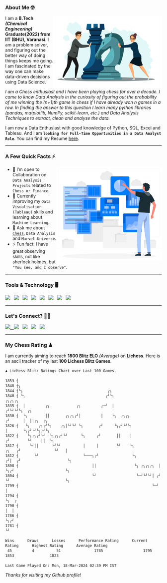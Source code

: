 ### About Me 🤓
<img align="right" alt="Coding" width="350" src="https://github.com/Laxman-Lakhan/Laxman-Lakhan/blob/master/Assets/Chess_Vector.jpg">   

I am a **B.Tech** _**(Chemical Engineering)**_ **Graduate(2022) from IIT (BHU), Varanasi**. I am a problem solver, and figuring out the better way of doing things keeps me going. I am fascinated by the way one can make data-driven decisions using Data Science. 

_I am a Chess enthusiast and I have been playing chess for over a decade. I came to know Data Analysis in the curiosity of figuring out the probability of me winning the (n+1)th game in chess if I have already won n games in a row. In finding the answer to this question I learn many python libraries (pandas, matplotlib, NumPy, scikit-learn, etc.) and Data Analysis Techniques to extract, clean and analyse the data._

I am now a Data Enthusiast with good knowledge of Python, SQL, Excel and Tableau. And I am **`looking for Full-Time Opportunities in a Data Analyst Role`**. You can find my Resume
 [here](https://drive.google.com/file/d/1UIOoogRLj5eGQFQBkuvMmTISZVdl2Ok7/view?usp=sharing).


---

### A Few Quick Facts ⚡️
<img align="right" alt="Coding" width="340" src="https://github.com/Laxman-Lakhan/Laxman-Lakhan/blob/master/Assets/Data_Vector.jpg">   

- 🤝 I’m open to Collaboration on `Data Analysis Projects` related to `Chess or Finance`.
- 📖 Currently improving my `Data Visualisation (Tableau)` skills and learning about `Machine Learning`.
- 💬 Ask me about [`Chess`](https://lichess.org/@/YourKingIsInDanger), `Data Analysis` and `Marvel Universe`.
- ⚡️ Fun fact: I have great observing skills, not like sherlock holmes, but `"You see, and I observe"`.

---
### Tools & Technology 🖥

<img src="https://img.shields.io/badge/Python-white?logo=Python&logoColor=ColorName&style=ShieldStyle" /> &nbsp;
<img src="https://img.shields.io/badge/MySQL-white?logo=MySQL&logoColor=ColorName&style=ShieldStyle" /> &nbsp;
<img src="https://img.shields.io/badge/Tableau-white?logo=Tableau&logoColor=ColorName&style=ShieldStyle" /> &nbsp;
<img src="https://img.shields.io/badge/Excel-white?logo=Microsoft+Excel&logoColor=196F3D&style=ShieldStyle" /> &nbsp;
<img src="https://img.shields.io/badge/Jupyter-white?logo=Jupyter&logoColor=ColorName&style=ShieldStyle" /> &nbsp;
<img src="https://img.shields.io/badge/pandas-white?logo=Pandas&logoColor=000080&style=ShieldStyle" /> &nbsp;
<img src="https://img.shields.io/badge/numpy-white?logo=Numpy&logoColor=85C1E9&style=ShieldStyle" /> &nbsp;
<img src="https://img.shields.io/badge/scikit learn-white?logo=Scikit+Learn&logoColor=ColorName&style=ShieldStyle" /> &nbsp;



---

### Let's Connect? 🫳🏻

<a href="mailto:laxmansingh.lakhan@gmail.com"> <img src="https://img.icons8.com/fluent/48/000000/gmail.png" width="3.5%"/> &nbsp;
[<img src="https://img.icons8.com/color/48/000000/linkedin.png" width="3.5%"/>](https://www.linkedin.com/in/laxman-lakhan/)  &nbsp;
[<img src="https://img.icons8.com/fluent/48/000000/facebook-new.png" width="3.5%"/>](https://www.facebook.com/s.laxmanlakhan/)  &nbsp;
[<img src="https://img.icons8.com/fluent/48/000000/instagram-new.png" width="3.5%"/>](https://www.instagram.com/laxman.lakhan/)  &nbsp;
[<img src="https://img.icons8.com/color/48/000000/twitter.png" width="3.5%"/>](https://twitter.com/laxman__lakhan)  &nbsp;

 ---
  
### My Chess Rating ♟
  
I am currently aiming to reach **1800 Blitz ELO** *(Average)* on **Lichess**. Here is an ascii tracker of my last **100 Lichess Blitz Games**.

  ```
  ♟︎ 𝙻𝚒𝚌𝚑𝚎𝚜𝚜 𝙱𝚕𝚒𝚝𝚣 𝚁𝚊𝚝𝚒𝚗𝚐𝚜 𝙲𝚑𝚊𝚛𝚝 𝚘𝚟𝚎𝚛 𝙻𝚊𝚜𝚝 𝟷00 𝙶𝚊𝚖𝚎𝚜.
  
1853 ┤
1848 ┼╮
1844 ┤╰╮                                      ╭╮
1840 ┤ ╰╮                                    ╭╯╰╮                              ╭╮╭╮╭╮
1835 ┤  │         ╭╮            ╭╮         ╭─╯  │                             ╭╯╰╯╰╯╰╮  ╭╮
1830 ┤  ╰╮        ││       ╭╮╭╮╭╯│         │    ╰╮  ╭╮╭╮                     ╭╯      │  ││╭╮  ╭╮
1826 ┤   ╰╮    ╭╮╭╯╰╮    ╭╮│╰╯╰╯ ╰╮       ╭╯     ╰╮╭╯╰╯╰╮                    │       ╰╮╭╯╰╯╰╮╭╯╰╮
1822 ┤    ╰╮╭╮╭╯╰╯  ╰╮╭╮╭╯╰╯      ╰╮     ╭╯       ││    │                   ╭╯        ╰╯    ││  ╰╮
1817 ┤     ╰╯││      ╰╯╰╯          │     │        ╰╯    ╰╮            ╭╮   ╭╯               ╰╯   │
1812 ┤       ╰╯                    ╰───╮╭╯               ╰╮          ╭╯│  ╭╯                     ╰╮
1808 ┤                                 ││                 ╰╮ ╭╮╭╮╭╮  │ ╰╮╭╯                       ╰╮
1804 ┤                                 ╰╯                  ╰─╯╰╯╰╯│ ╭╯  ╰╯                         ╰╮
1799 ┤                                                            ╰─╯                               │
1794 ┤                                                                                              ╰╮  ╭
1790 ┤                                                                                               │  │
1786 ┤                                                                                               ╰╮╭╯
1781 ┤                                                                                                ╰╯ 

Wins      Draws      Losses      Performance Rating      Current Rating      Highest Rating      Average Rating
   45         4          51               1785                  1795                1853                1823     

Last Game Played On: Mon, 18-Mar-2024 02:39 PM IST
  ```
  
  
*Thanks for visiting my Github profile!*
